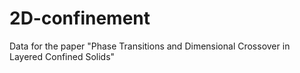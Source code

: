 # 2D-confinement
Data for the paper "Phase Transitions and Dimensional Crossover in Layered Confined Solids"
